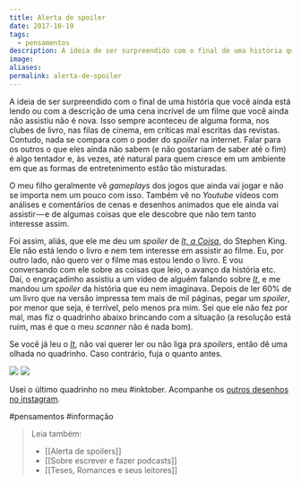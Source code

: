 ```yaml
---
title: Alerta de spoiler
date: 2017-10-19
tags:
  - pensamentos
description: A ideia de ser surpreendido com o final de uma história que você ainda está lendo ou com a descrição de uma cena incrível de um filme que…
image: 
aliases:
permalink: alerta-de-spoiler
---
```

A ideia de ser surpreendido com o final de uma história que você ainda está lendo ou com a descrição de uma cena incrível de um filme que você ainda não assistiu não é nova. Isso sempre aconteceu de alguma forma, nos clubes de livro, nas filas de cinema, em críticas mal escritas das revistas. Contudo, nada se compara com o poder do _spoiler_ na internet. Falar para os outros o que eles ainda não sabem (e não gostariam de saber até o fim) é algo tentador e, às vezes, até natural para quem cresce em um ambiente em que as formas de entretenimento estão tão misturadas.

O meu filho geralmente vê _gameplays_ dos jogos que ainda vai jogar e não se importa nem um pouco com isso. Também vê no _Youtube_ vídeos com análises e comentários de cenas e desenhos animados que ele ainda vai assistir — e de algumas coisas que ele descobre que não tem tanto interesse assim.

Foi assim, aliás, que ele me deu um _spoiler_ de [_It, a Coisa_](http://amzn.to/2x7w3n9), do Stephen King. Ele não está lendo o livro e nem tem interesse em assistir ao filme. Eu, por outro lado, não quero ver o filme mas estou lendo o livro. E vou conversando com ele sobre as coisas que leio, o avanço da história etc. Daí, o engraçadinho assistiu a um vídeo de alguém falando sobre [_It_](http://amzn.to/2x7w3n9), e me mandou um _spoiler_ da história que eu nem imaginava. Depois de ler 60% de um livro que na versão impressa tem mais de mil páginas, pegar um _spoiler_, por menor que seja, é terrível, pelo menos pra mim. Sei que ele não fez por mal, mas fiz o quadrinho abaixo brincando com a situação (a resolução está ruim, mas é que o meu _scanner_ não é nada bom).

Se você já leu o [_It_](http://amzn.to/2x7w3n9), não vai querer ler ou não liga pra _spoilers_, então dê uma olhada no quadrinho. Caso contrário, fuja o quanto antes.

<img src="/assets/img/alerta-de spoiler-medium-1.png">

<img src="/assets/img/alerta-de spoiler-medium-2.jpeg">

Usei o último quadrinho no meu #inktober. Acompanhe os [outros desenhos no instagram](https://www.instagram.com/mrtollens/).


#pensamentos #informação

> Leia também:
> - [[Alerta de spoilers]]
> - [[Sobre escrever e fazer podcasts]]
> - [[Teses, Romances e seus leitores]]